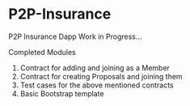 # P2P-Insurance

P2P Insurance Dapp
  Work in Progress...

Completed Modules
  1. Contract for adding and joining as a Member
  2. Contract for creating Proposals and joining them
  3. Test cases for the above mentioned contracts
  4. Basic Bootstrap template
